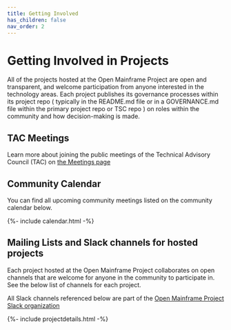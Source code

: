 ```yaml
---
title: Getting Involved
has_children: false
nav_order: 2
---
```


# Getting Involved in Projects

All of the projects hosted at the Open Mainframe Project are open and transparent, and welcome participation from anyone interested in the technology areas. Each project publishes its governance processes within its project repo ( typically in the README.md file or in a GOVERNANCE.md file within the primary project repo or TSC repo ) on roles within the community and how decision-making is made.

## TAC Meetings

Learn more about joining the public meetings of the Technical Advisory Council (TAC) on [the Meetings page](https://tac.openmainframeproject.org/meetings)

## Community Calendar

You can find all upcoming community meetings listed on the community calendar below.

{%- include calendar.html -%}

## Mailing Lists and Slack channels for hosted projects

Each project hosted at the Open Mainframe Project collaborates on open channels that are welcome for anyone in the community to participate in. See the below list of channels for each project.

All Slack channels referenced below are part of the [Open Mainframe Project Slack organization](https://slack.openmainframeproject.org)

{%- include projectdetails.html -%}

